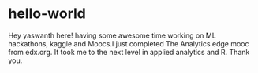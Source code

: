 # hello-world

  Hey yaswanth here! having some awesome time working on ML hackathons, kaggle and Moocs.I just completed The Analytics edge mooc from edx.org. It took me to the next level in applied analytics and R. Thank you.
